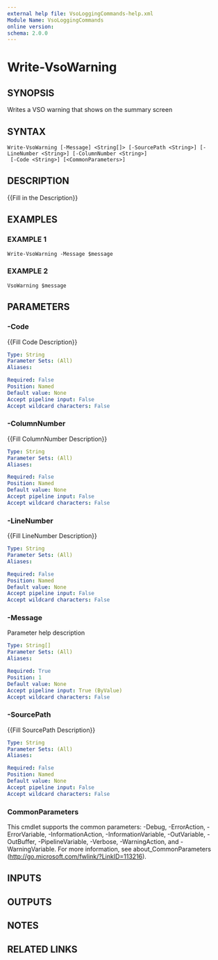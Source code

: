 ```yaml
---
external help file: VsoLoggingCommands-help.xml
Module Name: VsoLoggingCommands
online version:
schema: 2.0.0
---
```


# Write-VsoWarning

## SYNOPSIS
Writes a VSO warning that shows on the summary screen

## SYNTAX

```
Write-VsoWarning [-Message] <String[]> [-SourcePath <String>] [-LineNumber <String>] [-ColumnNumber <String>]
 [-Code <String>] [<CommonParameters>]
```

## DESCRIPTION
{{Fill in the Description}}

## EXAMPLES

### EXAMPLE 1
```
Write-VsoWarning -Message $message
```

### EXAMPLE 2
```
VsoWarning $message
```

## PARAMETERS

### -Code
{{Fill Code Description}}

```yaml
Type: String
Parameter Sets: (All)
Aliases:

Required: False
Position: Named
Default value: None
Accept pipeline input: False
Accept wildcard characters: False
```

### -ColumnNumber
{{Fill ColumnNumber Description}}

```yaml
Type: String
Parameter Sets: (All)
Aliases:

Required: False
Position: Named
Default value: None
Accept pipeline input: False
Accept wildcard characters: False
```

### -LineNumber
{{Fill LineNumber Description}}

```yaml
Type: String
Parameter Sets: (All)
Aliases:

Required: False
Position: Named
Default value: None
Accept pipeline input: False
Accept wildcard characters: False
```

### -Message
Parameter help description

```yaml
Type: String[]
Parameter Sets: (All)
Aliases:

Required: True
Position: 1
Default value: None
Accept pipeline input: True (ByValue)
Accept wildcard characters: False
```

### -SourcePath
{{Fill SourcePath Description}}

```yaml
Type: String
Parameter Sets: (All)
Aliases:

Required: False
Position: Named
Default value: None
Accept pipeline input: False
Accept wildcard characters: False
```

### CommonParameters
This cmdlet supports the common parameters: -Debug, -ErrorAction, -ErrorVariable, -InformationAction, -InformationVariable, -OutVariable, -OutBuffer, -PipelineVariable, -Verbose, -WarningAction, and -WarningVariable.
For more information, see about_CommonParameters (http://go.microsoft.com/fwlink/?LinkID=113216).

## INPUTS

## OUTPUTS

## NOTES

## RELATED LINKS
